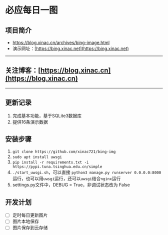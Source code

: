 # 必应每日一图


## 项目简介
- https://blog.xinac.cn/archives/bing-image.html
- 演示网址：[https://bing.xinac.net](https://bing.xinac.net)

---


## 关注博客：[https://blog.xinac.cn](https://blog.xinac.cn)


---

## 更新记录
1. 完成基本功能，基于SQLite3数据库
2. 提供16条演示数据

## 安装步骤
1. `git clone https://github.com/xinac721/bing-img`
2. `sudo apt install uwsgi`
3. `pip install -r requirements.txt -i https://pypi.tuna.tsinghua.edu.cn/simple`
4. `./start_uwsgi.sh`，可以直接 `python3 manage.py runserver 0.0.0.0:8000` 运行，也可以用`uwsgi`运行，还可以`uwsgi`结合`nginx`运行
5. settings.py文件中，DEBUG = True，非调试状态改为 False

## 开发计划
- [ ] 定时每日更新图片
- [ ] 图片本地保存
- [ ] 图片保存到云存储

